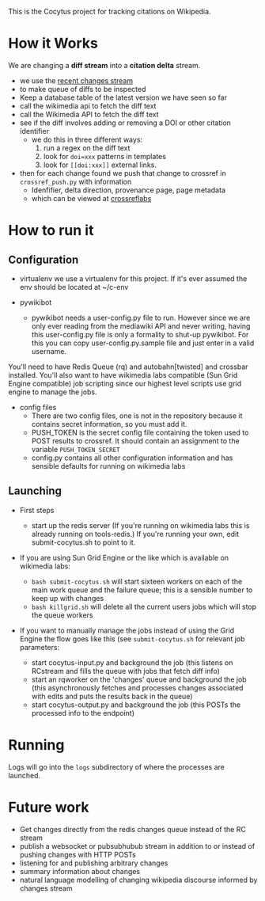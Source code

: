 This is the Cocytus project for tracking citations on Wikipedia.

# How it Works

We are changing a __diff stream__ into a __citation delta__ stream.

+ we use the [recent changes stream](https://wikitech.wikimedia.org/wiki/RCStream)
+ to make queue of diffs to be inspected
+ Keep a database table of the latest version we have seen so far
+ call the wikimedia api to fetch the diff text
+ call the Wikimedia API to fetch the diff text
+ see if the diff involves adding or removing a DOI or other citation identifier
  + we do this in three different ways:
	1. run a regex on the diff text
	1. look for `doi=xxx` patterns in templates
	1. look for `[[doi:xxx]]` external links.
+ then for each change found we push that change to crossref in `crossref_push.py` with information
    + Idenfifier, delta direction, provenance page, page metadata
    + which can be viewed at [crossreflabs](http://events.labs.crossref.org/events/types/WikipediaCitation)

# How to run it

## Configuration

+ virtualenv
  we use a virtualenv for this project. If it's ever assumed the env should be located at ~/c-env

+ pywikibot
  + pywikibot needs a user-config.py file to run. However since we are only ever reading from the mediawiki API and never writing, having this user-config.py file is only a formality to shut-up pywikibot. For this you can copy user-config.py.sample file and just enter in a valid username.

You'll need to have Redis Queue (rq) and autobahn[twisted] and crossbar installed.
You'll also want to have wikimedia labs compatible (Sun Grid Engine compatible) job scripting
since our highest level scripts use grid engine to manage the jobs.

+ config files
  + There are two config files, one is not in the repository because it contains secret information, so you must add it.
  + PUSH_TOKEN is the secret config file containing the token used to POST results to crossref. It should contain an assignment to the variable `PUSH_TOKEN_SECRET`
  + config.py contains all other configuration information and has sensible defaults for running on wikimedia labs

## Launching

+ First steps
  + start up the redis server (If you're running on wikimedia labs this is already running on tools-redis.) If you're running your own, edit submit-cocytus.sh to point to it.

+ If you are using Sun Grid Engine or the like which is available on wikimedia labs:
  + `bash submit-cocytus.sh` will start sixteen workers on each of the main work queue and the failure queue; this is a sensible number to keep up with changes
  + `bash killgrid.sh` will delete all the current users jobs which will stop the queue workers

+ If you want to manually manage the jobs instead of using the Grid Engine the flow goes like this (see `submit-cocytus.sh` for relevant job parameters:
  + start cocytus-input.py and background the job (this listens on RCstream and fills the queue with jobs that fetch diff info)
  + start an rqworker on the 'changes' queue and background the job (this asynchronously fetches and processes changes associated with edits and puts the results back in the queue)
  + start cocytus-output.py and background the job (this POSTs the processed info to the endpoint)

# Running

Logs will go into the `logs` subdirectory of where the processes are launched.

# Future work
+ Get changes directly from the redis changes queue instead of the RC stream
+ publish a websocket or pubsubhubub stream in addition to or instead of pushing changes with HTTP POSTs
+ listening for and publishing arbitrary changes
+ summary information about changes
+ natural language modelling of changing wikipedia discourse informed by changes stream
